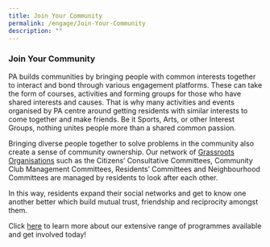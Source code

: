```yaml
---
title: Join Your Community
permalink: /engage/Join-Your-Community
description: ""
---
```

### Join Your Community

PA builds communities by bringing people with common interests together to interact and bond through various engagement platforms. These can take the form of courses, activities and forming groups for those who have shared interests and causes. That is why many activities and events organised by PA centre around getting residents with similar interests to come together and make friends. Be it Sports, Arts, or other Interest Groups, nothing unites people more than a shared common passion. 

Bringing diverse people together to solve problems in the community also create a sense of community ownership. Our network of [Grassroots Organisations](/our-network/Grassroots-Organisations/Grassroots-Organisations) such as the Citizens’ Consultative Committees, Community Club Management Committees, Residents’ Committees and Neighbourhood Committees are managed by residents to look after each other.  

In this way, residents expand their social networks and get to know one another better which build mutual trust, friendship and reciprocity amongst them.

Click [here](/our-programmes/Programmes) to learn more about our extensive range of programmes available and get involved today!